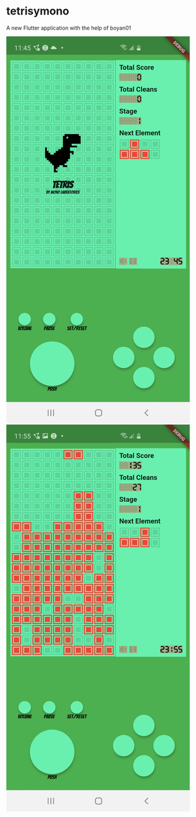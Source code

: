# tetrisymono

A new Flutter application with the help of boyan01 

![](Screenshot_20200425-234521.jpg)
![](Screenshot_20200425-235521.jpg)
